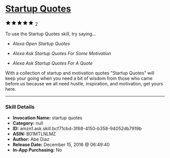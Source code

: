 # [Startup Quotes](http://alexa.amazon.com/#skills/amzn1.ask.skill.bcf71cbd-3f68-4150-b358-94052db7919b)
![5 stars](../../images/ic_star_black_18dp_1x.png)![5 stars](../../images/ic_star_black_18dp_1x.png)![5 stars](../../images/ic_star_black_18dp_1x.png)![5 stars](../../images/ic_star_black_18dp_1x.png)![5 stars](../../images/ic_star_black_18dp_1x.png) 2

To use the Startup Quotes skill, try saying...

* *Alexa Open Startup Quotes*

* *Alexa Ask Startup Quotes For Some Motivation*

* *Alexa Ask Startup Quotes For A Quote*

With a collection of startup and motivation quotes "Startup Quotes" will keep your going when you need a bit of wisdom from those who came before us because we all need hustle,  inspiration, and motivation, get yours here.

***

### Skill Details

* **Invocation Name:** startup quotes
* **Category:** null
* **ID:** amzn1.ask.skill.bcf71cbd-3f68-4150-b358-94052db7919b
* **ASIN:** B01MTLNLMZ
* **Author:** Abe Diaz
* **Release Date:** December 15, 2016 @ 06:49:40
* **In-App Purchasing:** No
